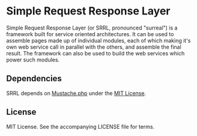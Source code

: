 # Simple Request Response Layer

Simple Request Response Layer (or SRRL, pronounced "surreal") is a framework built for service oriented architectures. It can be used to assemble pages made up of individual modules, each of which making it's own web service call in parallel with the others, and assemble the final result. The framework can also be used to build the web services which power such modules.

## Dependencies

SRRL depends on [Mustache.php](https://github.com/bobthecow/mustache.php) under the [MIT License](https://github.com/bobthecow/mustache.php/blob/master/LICENSE). 

## License

MIT License. See the accompanying LICENSE file for terms.
